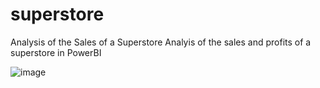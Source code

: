 # superstore
Analysis of the Sales of a Superstore
Analyis of the sales and profits of a superstore in PowerBI

![image](https://github.com/Niharika-Ravela/superstore/assets/109175491/db7ba179-a03e-4c49-9f27-f3f3aa7effd3)
